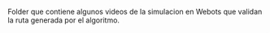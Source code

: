 Folder que contiene algunos videos de la simulacion en Webots que validan la ruta generada por el algoritmo. 
